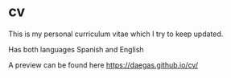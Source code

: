 # cv
This is my personal curriculum vitae which I try to keep updated.

Has both languages Spanish and English

A preview can be found here https://daegas.github.io/cv/ 
